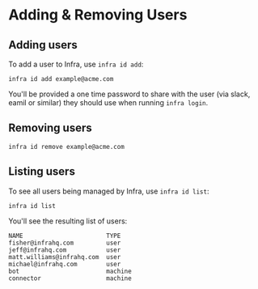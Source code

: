 # Adding & Removing Users

## Adding users

To add a user to Infra, use `infra id add`:

```
infra id add example@acme.com
```

You'll be provided a one time password to share with the user (via slack, eamil or similar) they should use when running `infra login`.

## Removing users

```
infra id remove example@acme.com
```

## Listing users

To see all users being managed by Infra, use `infra id list`:

```
infra id list
```

You'll see the resulting list of users:

```
NAME                       TYPE
fisher@infrahq.com         user
jeff@infrahq.com           user
matt.williams@infrahq.com  user
michael@infrahq.com        user
bot                        machine
connector                  machine
```
